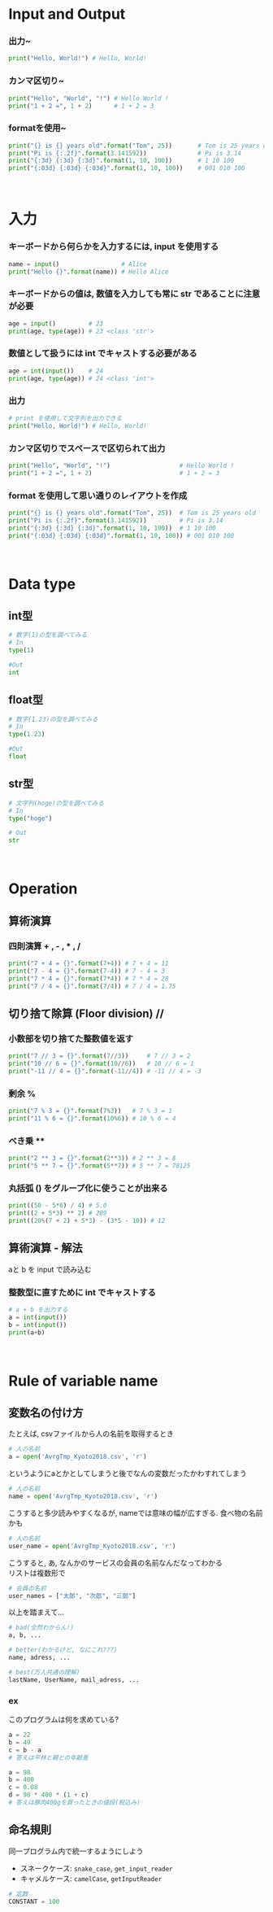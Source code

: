 

# Input and Output
### 出力~
```python
print("Hello, World!") # Hello, World!
```

### カンマ区切り~
```python
print("Hello", "World", "!") # Hello World !
print("1 + 2 =", 1 + 2)      # 1 + 2 = 3
```

### formatを使用~
```python
print("{} is {} years old".format("Tom", 25))       # Tom is 25 years old
print("Pi is {:.2f}".format(3.141592))              # Pi is 3.14
print("{:3d} {:3d} {:3d}".format(1, 10, 100))       # 1 10 100
print("{:03d} {:03d} {:03d}".format(1, 10, 100))    # 001 010 100
```

<br>

# 入力
### キーボードから何らかを入力するには, input を使用する
```python
name = input()                 # Alice
print("Hello {}".format(name)) # Hello Alice
```

### キーボードからの値は, 数値を入力しても常に str であることに注意が必要
```python
age = input()         # 23
print(age, type(age)) # 23 <class 'str'>
```

### 数値として扱うには int でキャストする必要がある
```python
age = int(input())    # 24
print(age, type(age)) # 24 <class 'int'>
```

### 出力
```python
# print を使用して文字列を出力できる
print("Hello, World!") # Hello, World!
```

### カンマ区切りでスペースで区切られて出力
```python
print("Hello", "World", "!")                   # Hello World !
print("1 + 2 =", 1 + 2)                        # 1 + 2 = 3
```

### format を使用して思い通りのレイアウトを作成
```python
print("{} is {} years old".format("Tom", 25))  # Tom is 25 years old
print("Pi is {:.2f}".format(3.141592))         # Pi is 3.14
print("{:3d} {:3d} {:3d}".format(1, 10, 100))  # 1 10 100
print("{:03d} {:03d} {:03d}".format(1, 10, 100)) # 001 010 100

```

<br>

# Data type
## int型
```python
# 数字(1)の型を調べてみる
# In
type(1)

#Out
int
```

## float型
```python
# 数字(1.23)の型を調べてみる
# In
type(1.23)

#Out
float
```

## str型
```python
# 文字列(hoge)の型を調べてみる
# In
type("hoge")

# Out
str
```

<br>

# Operation
## 算術演算
### 四則演算 + , - , * , /
```python
print("7 + 4 = {}".format(7+4)) # 7 + 4 = 11
print("7 - 4 = {}".format(7-4)) # 7 - 4 = 3
print("7 * 4 = {}".format(7*4)) # 7 * 4 = 28
print("7 / 4 = {}".format(7/4)) # 7 / 4 = 1.75
```

## 切り捨て除算 (Floor division) //
### 小数部を切り捨てた整数値を返す
```python
print("7 // 3 = {}".format(7//3))     # 7 // 3 = 2
print("10 // 6 = {}".format(10//6))   # 10 // 6 = 1
print("-11 // 4 = {}".format(-11//4)) # -11 // 4 = -3
```

### 剰余 %
```python
print("7 % 3 = {}".format(7%3))   # 7 % 3 = 1
print("11 % 6 = {}".format(10%6)) # 10 % 6 = 4
```

### べき乗 **
```python
print("2 ** 3 = {}".format(2**3)) # 2 ** 3 = 8
print("5 ** 7 = {}".format(5**7)) # 5 ** 7 = 78125
```

### 丸括弧 () をグループ化に使うことが出来る
```python
print((50 - 5*6) / 4) # 5.0
print((2 + 5*3) ** 2) # 289
print((20%(7 + 2) + 5*3) - (3*5 - 10)) # 12
```

## 算術演算 - 解法
aと b を input で読み込む

### 整数型に直すために int でキャストする
```python
# a + b を出力する
a = int(input())
b = int(input())
print(a+b)
```
<br>

# Rule of variable name
## 変数名の付け方
たとえば, csvファイルから人の名前を取得するとき
```python
# 人の名前
a = open('AvrgTmp_Kyoto2018.csv', 'r')
```
というようにaとかとしてしまうと後でなんの変数だったかわすれてしまう
```python
# 人の名前
name = open('AvrgTmp_Kyoto2018.csv', 'r')
```
こうすると多少読みやすくなるが, nameでは意味の幅が広すぎる. 食べ物の名前かも
```python
# 人の名前
user_name = open('AvrgTmp_Kyoto2018.csv', 'r')
```
こうすると, あ, なんかのサービスの会員の名前なんだなってわかる<br>
リストは複数形で
```python
# 会員の名前
user_names = ["太郎", "次郎", "三郎"]
```
以上を踏まえて...
```python
# bad(全然わからん!)
a, b, ...

# better(わかるけど, なにこれ???)
name, adress, ...

# best(万人共通の理解)
lastName, UserName, mail_adress, ...
```
### ex
このプログラムは何を求めている?
```python
a = 22
b = 49
c = b - a
# 答えは平林と親との年齢差
```

```python
a = 98
b = 400
c = 0.08
d = 98 * 400 * (1 + c)
# 答えは豚肉400gを買ったときの値段(税込み)
```

## 命名規則
同一プログラム内で統一するようにしよう
- スネークケース: ``snake_case``, ``get_input_reader`` 
- キャメルケース: ``camelCase``, ``getInputReader``
```python
# 定数
CONSTANT = 100
```
